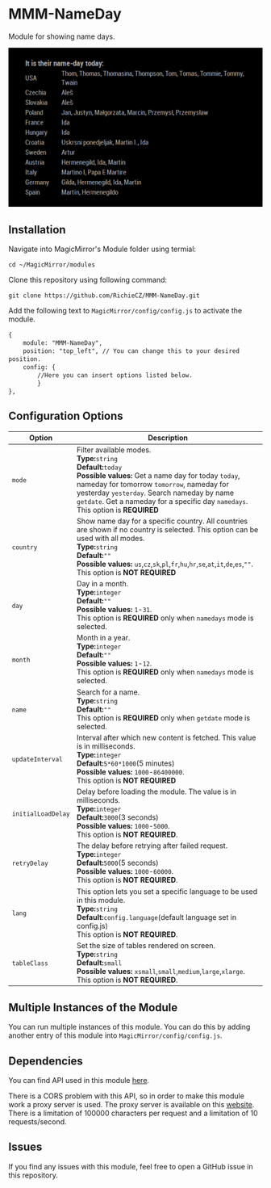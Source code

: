 # MMM-NameDay
Module for showing name days. 

![module MMM-NameDay](screenshot.png)

## Installation
Navigate into MagicMirror's Module folder using termial:
```
cd ~/MagicMirror/modules
```
Clone this repository using following command: 
```
git clone https://github.com/RichieCZ/MMM-NameDay.git
```
Add the following text to ```MagicMirror/config/config.js``` to activate the module.
```
{
    module: "MMM-NameDay",
    position: "top_left", // You can change this to your desired position.
    config: {
        //Here you can insert options listed below.
        }
},
```
## Configuration Options
| Option  | Description |
| ------------- | ------------- |
| ```mode```  | Filter available modes.<br/> **Type:**```string```<br/> **Default:**```today```<br/>**Possible values:** Get a name day for today ```today```, nameday for tomorrow ```tomorrow```, nameday for yesterday ```yesterday```. Search nameday by name ```getdate```. Get a nameday for a specific day ```namedays```.<br/> This option is **REQUIRED**   |
| ```country```  | Show name day for a specific country. All countries are shown if no country is selected. This option can be used with all modes.<br/> **Type:**```string```<br/> **Default:**```""```<br/>**Possible values:** ```us```,```cz```,```sk```,```pl```,```fr```,```hu```,```hr```,```se```,```at```,```it```,```de```,```es```,```""```.<br/> This option is **NOT REQUIRED**    |
| ```day```  | Day in a month.<br/> **Type:**```integer```<br/> **Default:**```""```<br/>**Possible values:** ```1```-```31```.<br/> This option is **REQUIRED** only when ```namedays``` mode is selected.   |
| ```month```  | Month in a year.<br/> **Type:**```integer```<br/> **Default:**```""```<br/>**Possible values:** ```1```-```12```.<br/> This option is **REQUIRED** only when ```namedays``` mode is selected.   |
| ```name```  | Search for a name.<br/> **Type:**```string```<br/> **Default:**```""```<br/>This option is **REQUIRED** only when ```getdate``` mode is selected.   |
| ```updateInterval```  | Interval after which new content is fetched. This value is in milliseconds.<br/> **Type:**```integer```<br/> **Default:**```5*60*1000```(5 minutes)<br/>**Possible values:** ```1000```-```86400000```.<br/> This option is **NOT REQUIRED** |
| ```initialLoadDelay```  | Delay before loading the module. The value is in milliseconds.<br/> **Type:**```integer```<br/> **Default:**```3000```(3 seconds)<br/>**Possible values:** ```1000```-```5000```.<br/> This option is **NOT REQUIRED**. |
| ```retryDelay```  | The delay before retrying after failed request.<br/> **Type:**```integer```<br/> **Default:**```5000```(5 seconds)<br/>**Possible values:** ```1000```-```60000```.<br/> This option is **NOT REQUIRED**. |
| ```lang```  | This option lets you set a specific language to be used in this module.<br/> **Type:**```string```<br/> **Default:**```config.language```(default language set in config.js)<br/> This option is **NOT REQUIRED**. |
| ```tableClass```  | Set the size of tables rendered on screen.<br/> **Type:**```string```<br/> **Default:**```small```<br/>**Possible values:** ```xsmall```,```small```,```medium```,```large```,```xlarge```.<br/> This option is **NOT REQUIRED**. |

## Multiple Instances of the Module
You can run multiple instances of this module. You can do this by adding another entry of this module into ```MagicMirror/config/config.js```.

## Dependencies 
You can find API used in this module [here](https://api.abalin.net).

There is a CORS problem with this API, so in order to make this module work a proxy server is used. The proxy server is available on this [website](https://github.com/Freeboard/thingproxy). There is a limitation of 100000 characters per request and a limitation of 10 requests/second.

## Issues
If you find any issues with this module, feel free to open a GitHub issue in this repository. 
